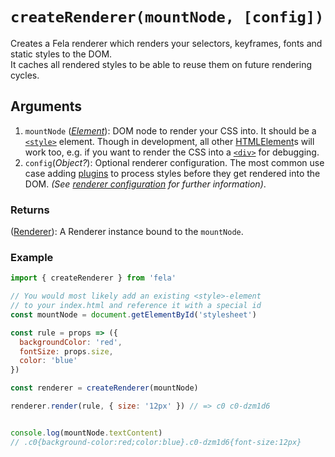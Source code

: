 # `createRenderer(mountNode, [config])`

Creates a Fela renderer which renders your selectors, keyframes, fonts and static styles to the DOM. <br>It caches all rendered styles to be able to reuse them on future rendering cycles.<br>

## Arguments
1. `mountNode` (*[Element](https://developer.mozilla.org/en-US/docs/Web/API/Element)*): DOM node to render your CSS into. It should be a [`<style>`](https://developer.mozilla.org/en-US/docs/Web/HTML/Element/style) element. Though in development, all other [HTMLElement](https://developer.mozilla.org/en-US/docs/Web/API/HTMLElement)s will work too, e.g. if you want to render the CSS into a [`<div>`](https://developer.mozilla.org/en-US/docs/Web/HTML/Element/div) for debugging.
2. `config`(*Object?*): Optional renderer configuration. The most common use case adding [plugins](../advanced/Plugins.md) to process styles before they get rendered into the DOM. *(See [renderer configuration](Renderer.md#configuration) for further information)*.

### Returns
([Renderer](Renderer.md)): A Renderer instance bound to the `mountNode`.

### Example

```javascript
import { createRenderer } from 'fela'

// You would most likely add an existing <style>-element
// to your index.html and reference it with a special id
const mountNode = document.getElementById('stylesheet')

const rule = props => ({
  backgroundColor: 'red',
  fontSize: props.size,
  color: 'blue'
})

const renderer = createRenderer(mountNode)

renderer.render(rule, { size: '12px' }) // => c0 c0-dzm1d6


console.log(mountNode.textContent)
// .c0{background-color:red;color:blue}.c0-dzm1d6{font-size:12px}
```